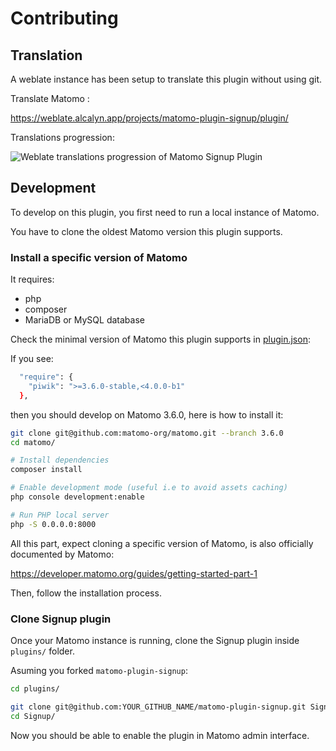 # Contributing

## Translation

A weblate instance has been setup to translate this plugin
without using git.

Translate Matomo :

<https://weblate.alcalyn.app/projects/matomo-plugin-signup/plugin/>

Translations progression:

![Weblate translations progression of Matomo Signup Plugin](https://weblate.alcalyn.app/widgets/matomo-plugin-signup/-/multi-auto.svg)

## Development

To develop on this plugin, you first need to run
a local instance of Matomo.

You have to clone the oldest Matomo version this plugin supports.

### Install a specific version of Matomo

It requires:

- php
- composer
- MariaDB or MySQL database

Check the minimal version of Matomo this plugin supports in [plugin.json](plugin.json):

If you see:

```bash
  "require": {
    "piwik": ">=3.6.0-stable,<4.0.0-b1"
  },
```

then you should develop on Matomo 3.6.0, here is how to install it:

``` bash
git clone git@github.com:matomo-org/matomo.git --branch 3.6.0
cd matomo/

# Install dependencies
composer install

# Enable development mode (useful i.e to avoid assets caching)
php console development:enable

# Run PHP local server
php -S 0.0.0.0:8000
```

All this part, expect cloning a specific version of Matomo,
is also officially documented by Matomo:

<https://developer.matomo.org/guides/getting-started-part-1>

Then, follow the installation process.

### Clone Signup plugin

Once your Matomo instance is running, clone the Signup plugin inside `plugins/` folder.

Asuming you forked `matomo-plugin-signup`:

```bash
cd plugins/

git clone git@github.com:YOUR_GITHUB_NAME/matomo-plugin-signup.git Signup
cd Signup/
```

Now you should be able to enable the plugin in Matomo admin interface.
